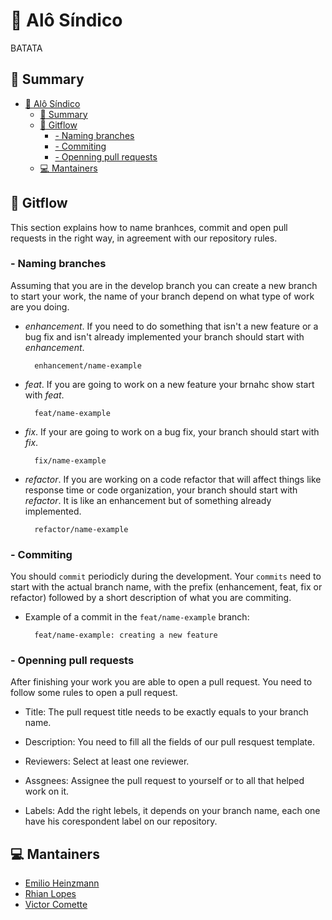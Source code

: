 # :department_store: Alô Síndico

BATATA

## :pushpin: Summary

- [:department_store: Alô Síndico](#department_store-alô-síndico)
  - [:pushpin: Summary](#pushpin-summary)
  - [:ocean: Gitflow](#ocean-gitflow)
    - [- Naming branches](#ullinaming-branchesliul)
    - [- Commiting](#ullicommitingliul)
    - [- Openning pull requests](#ulliopenning-pull-requestsliul)
  - [:computer: Mantainers](#computer-mantainers)

## :ocean: Gitflow

This section explains how to name branhces, commit and open pull requests in the right way, in agreement with our repository rules.

### - Naming branches

Assuming that you are in the develop branch you can create a new branch to start your work, the name of your branch depend on what type of work are you doing.

- _enhancement_. If you need to do something that isn't a new feature or a bug fix and isn't already implemented your branch should start with _enhancement_.

  ```
    enhancement/name-example
  ```

- _feat_. If you are going to work on a new feature your brnahc show start with _feat_.

  ```
    feat/name-example
  ```

- _fix_. If your are going to work on a bug fix, your branch should start with _fix_.

  ```
    fix/name-example
  ```

- _refactor_. If you are working on a code refactor that will affect things like response time or code organization, your branch should start with _refactor_. It is like an enhancement but of something already implemented.

  ```
    refactor/name-example
  ```

### - Commiting

You should `commit` periodicly during the development. Your `commits` need to start with the actual branch name, with the prefix (enhancement, feat, fix or refactor) followed by a short description of what you are commiting.

- Example of a commit in the `feat/name-example` branch:

  ```
    feat/name-example: creating a new feature
  ```

### - Openning pull requests

After finishing your work you are able to open a pull request. You need to follow some rules to open a pull request.

- Title: The pull request title needs to be exactly equals to your branch name.

- Description: You need to fill all the fields of our pull resquest template.

- Reviewers: Select at least one reviewer.

- Assgnees: Assignee the pull request to yourself or to all that helped work on it.

- Labels: Add the right lebels, it depends on your branch name, each one have his corespondent label on our repository.

## :computer: Mantainers

- [Emilio Heinzmann](https://github.com/emilioheinz)
- [Rhian Lopes](https://github.com/RhianLopes)
- [Victor Comette](https://github.com/Comette)

